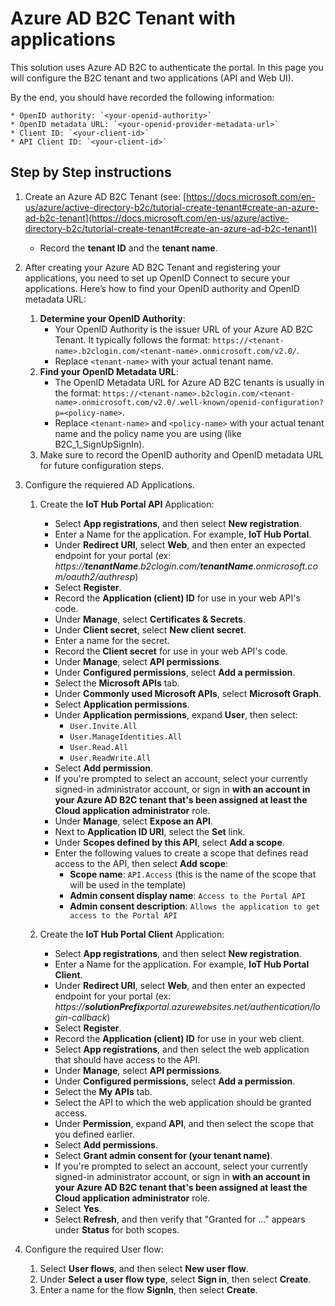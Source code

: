 # Azure AD B2C Tenant with applications

This solution uses Azure AD B2C to authenticate the portal.
In this page you will configure the B2C tenant and two applications (API and Web UI).

By the end, you should have recorded the following information:

    * OpenID authority: `<your-openid-authority>`
    * OpenID metadata URL: `<your-openid-provider-metadata-url>`
    * Client ID: `<your-client-id>`
    * API Client ID: `<your-client-id>`

## Step by Step instructions

1. Create an Azure AD B2C Tenant (see: [https://docs.microsoft.com/en-us/azure/active-directory-b2c/tutorial-create-tenant#create-an-azure-ad-b2c-tenant](https://docs.microsoft.com/en-us/azure/active-directory-b2c/tutorial-create-tenant#create-an-azure-ad-b2c-tenant))
    * Record the **tenant ID** and the **tenant name**.

1. After creating your Azure AD B2C Tenant and registering your applications, you need to set up OpenID Connect to secure your applications. Here’s how to find your OpenID authority and OpenID metadata URL:
    1. **Determine your OpenID Authority**:
        * Your OpenID Authority is the issuer URL of your Azure AD B2C Tenant. It typically follows the format: `https://<tenant-name>.b2clogin.com/<tenant-name>.onmicrosoft.com/v2.0/`.
        * Replace `<tenant-name>` with your actual tenant name.
    1. **Find your OpenID Metadata URL**:
        * The OpenID Metadata URL for Azure AD B2C tenants is usually in the format: `https://<tenant-name>.b2clogin.com/<tenant-name>.onmicrosoft.com/v2.0/.well-known/openid-configuration?p=<policy-name>`.
        * Replace `<tenant-name>` and `<policy-name>` with your actual tenant name and the policy name you are using (like B2C_1_SignUpSignIn).
    1. Make sure to record the OpenID authority and OpenID metadata URL for future configuration steps.
1. Configure the requiered AD Applications.
    1. Create the **IoT Hub Portal API** Application:
        * Select **App registrations**, and then select **New registration**.
        * Enter a Name for the application. For example, **IoT Hub Portal**.
        * Under **Redirect URI**, select **Web**, and then enter an expected endpoint for your portal (ex: _https://**tenantName**.b2clogin.com/**tenantName**.onmicrosoft.com/oauth2/authresp_)
        * Select **Register**.
        * Record the **Application (client) ID** for use in your web API's code.
        * Under **Manage**, select **Certificates & Secrets**.
        * Under **Client secret**, select **New client secret**.
        * Enter a name for the secret.
        * Record the **Client secret** for use in your web API's code.
        * Under **Manage**, select **API permissions**.
        * Under **Configured permissions**, select **Add a permission**.
        * Select the **Microsoft APIs** tab.
        * Under **Commonly used Microsoft APIs**, select **Microsoft Graph**.
        * Select **Application permissions**.
        * Under **Application permissions**, expand **User**, then select:
            * ``User.Invite.All``
            * ``User.ManageIdentities.All``
            * ``User.Read.All``
            * ``User.ReadWrite.All``
        * Select **Add permission**.
        * If you're prompted to select an account, select your currently signed-in administrator account, or sign in **with an account in your Azure AD B2C tenant that's been assigned at least the Cloud application administrator** role.
        * Under **Manage**, select **Expose an API**.
        * Next to **Application ID URI**, select the **Set** link.
        * Under **Scopes defined by this API**, select **Add a scope**.
        * Enter the following values to create a scope that defines read access to the API, then select **Add scope**:
            * **Scope name**: ``API.Access`` (this is the name of the scope that will be used in the template)
            * **Admin consent display name**: ``Access to the Portal API``
            * **Admin consent description**: ``Allows the application to get access to the Portal API``

    2. Create the **IoT Hub Portal Client** Application:
        * Select **App registrations**, and then select **New registration**.
        * Enter a Name for the application. For example, **IoT Hub Portal Client**.
        * Under **Redirect URI**, select **Web**, and then enter an expected endpoint for your portal (ex: _https://**solutionPrefix**portal.azurewebsites.net/authentication/login-callback_)
        * Select **Register**.
        * Record the **Application (client) ID** for use in your web client.
        * Select **App registrations**, and then select the web application that should have access to the API.
        * Under **Manage**, select **API permissions**.
        * Under **Configured permissions**, select **Add a permission**.
        * Select the **My APIs** tab.
        * Select the API to which the web application should be granted access.
        * Under **Permission**, expand **API**, and then select the scope that you defined earlier.
        * Select **Add permissions**.
        * Select **Grant admin consent for (your tenant name)**.
        * If you're prompted to select an account, select your currently signed-in administrator account, or sign in **with an account in your Azure AD B2C tenant that's been assigned at least the Cloud application administrator** role.
        * Select **Yes**.
        * Select **Refresh**, and then verify that "Granted for ..." appears under **Status** for both scopes.

1. Configure the required User flow:
    1. Select **User flows**, and then select **New user flow**.
    2. Under **Select a user flow type**, select **Sign in**, then select **Create**.
    3. Enter a name for the flow **SignIn**, then select **Create**.
